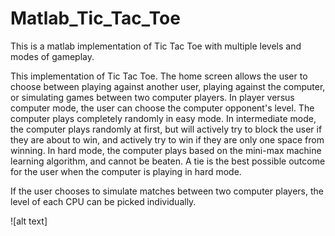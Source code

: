 # Matlab_Tic_Tac_Toe
This is a matlab implementation of Tic Tac Toe with multiple levels and modes of gameplay.

This implementation of Tic Tac Toe. The home screen allows the user to choose between playing against another user, playing against the computer, or simulating games
between two computer players. In player versus computer mode, the user can choose the computer opponent's level. The computer plays completely randomly in easy mode. In 
intermediate mode, the computer plays randomly at first, but will actively try to block the user if they are about to win, and actively try to win if they are only
one space from winning. In hard mode, the computer plays based on the mini-max machine learning algorithm, and cannot be beaten. A tie is the best possible outcome
for the user when the computer is playing in hard mode.

If the user chooses to simulate matches between two computer players, the level of each CPU can be picked individually. 

![alt text]
